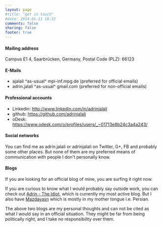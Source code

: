 ```yaml
---
layout: page
#title: "get in touch"
#date: 2014-01-11 18:32
comments: false
sharing: false
footer: true
---
```


#### Mailing address
Campus E1 4, Saarbrücken, Germany,
Postal Code (PLZ): 66123

#### E-Mails
* ajalali ^as-usual^ mpi-inf.mpg.de (preferred for official emails)
* adrin.jalali ^as-usual^ gmail.com (preferred for non-official emails)

#### Professional accounts
* Linkedin: http://www.linkedin.com/in/adrinjalali
* github: https://github.com/adrinjalali
* oDesk: https://www.odesk.com/o/profiles/users/_~01713e8b24c3a4a243/

#### Social networks
You can find me as adrin.jalali or adrinjalali on Twitter, G+, FB and probably 
some other places. But none of them are my preferred means of communication with
people I don't personally know.

#### Blogs
If you are looking for an official blog of mine, you are surfing it right now.

If you are curious to know what I would probably say outside work, you
can check out
[Adrin - The Idiot](http://adrintheidiot.blogspot.com/), which is currently 
my most active blog. But I also have 
[Mazdayasn](http://mazdayasn.blogspot.com/) which is mostly in my mother
tongue i.e. Persian.

The above two blogs are my personal thoughts and can not be cited as
what I would say in an official situation. They might be far from
being politically right, and I take no responsibility over them.

